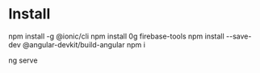 # Install
npm install -g @ionic/cli
npm install 0g firebase-tools
npm install --save-dev @angular-devkit/build-angular
npm i

ng serve
